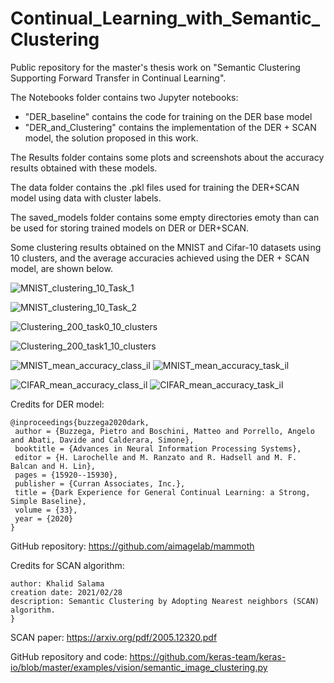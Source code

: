 # Continual_Learning_with_Semantic_Clustering
Public repository for the master's thesis work on "Semantic Clustering Supporting Forward Transfer in Continual Learning".

The Notebooks folder contains two Jupyter notebooks:
- "DER_baseline" contains the code for training on the DER base model
- "DER_and_Clustering" contains the implementation of the DER + SCAN model, the solution proposed in this work.

The Results folder contains some plots and screenshots about the accuracy results obtained with these models.

The data folder contains the .pkl files used for training the DER+SCAN model using data with cluster labels.

The saved_models folder contains some empty directories emoty than can be used for storing trained models on DER or DER+SCAN.

Some clustering results obtained on the MNIST and Cifar-10 datasets using 10 clusters, and the average accuracies achieved using the DER + SCAN model, are shown below.

![MNIST_clustering_10_Task_1](https://user-images.githubusercontent.com/48278123/149526267-ef09b738-76de-40c9-959f-88cc238ae3f1.png)

![MNIST_clustering_10_Task_2](https://user-images.githubusercontent.com/48278123/149526275-0db3b2cd-2694-48e6-9923-197ab10f2e72.png)

![Clustering_200_task0_10_clusters](https://user-images.githubusercontent.com/48278123/149526415-d059a9ff-8742-40ad-bff1-73f64a7c5e9e.png)

![Clustering_200_task1_10_clusters](https://user-images.githubusercontent.com/48278123/149526434-730e90ce-4a22-46d5-ab93-88f62a965b6a.png)

![MNIST_mean_accuracy_class_il](https://user-images.githubusercontent.com/48278123/149526552-e02e2d71-a013-4630-84bd-76e1f01dc326.png)
![MNIST_mean_accuracy_task_il](https://user-images.githubusercontent.com/48278123/149526584-ce6aea3a-ebe2-4c77-926b-db2d06e3bfaf.png)

![CIFAR_mean_accuracy_class_il](https://user-images.githubusercontent.com/48278123/149526644-f95e8191-ffd5-47c7-82bb-afdf63815155.png)
![CIFAR_mean_accuracy_task_il](https://user-images.githubusercontent.com/48278123/149526653-a0da566c-99ec-4bc8-92fa-3a53143e6312.png)




Credits for DER model:
```
@inproceedings{buzzega2020dark,
 author = {Buzzega, Pietro and Boschini, Matteo and Porrello, Angelo and Abati, Davide and Calderara, Simone},
 booktitle = {Advances in Neural Information Processing Systems},
 editor = {H. Larochelle and M. Ranzato and R. Hadsell and M. F. Balcan and H. Lin},
 pages = {15920--15930},
 publisher = {Curran Associates, Inc.},
 title = {Dark Experience for General Continual Learning: a Strong, Simple Baseline},
 volume = {33},
 year = {2020}
}
```
GitHub repository: https://github.com/aimagelab/mammoth

Credits for SCAN algorithm: 

```
author: Khalid Salama
creation date: 2021/02/28
description: Semantic Clustering by Adopting Nearest neighbors (SCAN) algorithm.
}
```
SCAN paper: https://arxiv.org/pdf/2005.12320.pdf

GitHub repository and code: https://github.com/keras-team/keras-io/blob/master/examples/vision/semantic_image_clustering.py 

